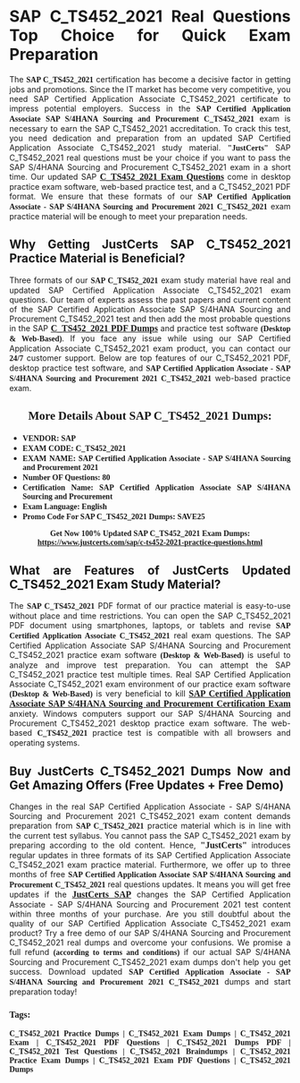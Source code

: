 <h1 style="text-align: justify;"><strong>SAP C_TS452_2021 Real Questions Top Choice for Quick Exam Preparation</strong></h1>

<p style="text-align: justify;">The <span style="font-family:Georgia,serif;"><strong>SAP C_TS452_2021</strong></span> certification has become a decisive factor in getting jobs and promotions. Since the IT market has become very competitive, you need SAP Certified Application Associate C_TS452_2021 certificate to impress potential employers. Success in the <span style="font-family:Georgia,serif;"><strong>SAP Certified Application Associate SAP S/4HANA Sourcing and Procurement C_TS452_2021</strong></span> exam is necessary to earn the SAP C_TS452_2021 accreditation. To crack this test, you need dedication and preparation from an updated SAP Certified Application Associate C_TS452_2021 study material. <span style="font-size:14px;"><span style="font-family:Georgia,serif;"><strong>"JustCerts"</strong></span></span> SAP C_TS452_2021 real questions must be your choice if you want to pass the SAP S/4HANA Sourcing and Procurement C_TS452_2021 exam in a short time. Our updated SAP <a href="https://www.justcerts.com/sap/c-ts452-2021-practice-questions.html"><span style="font-size:16px;"><span style="font-family:Georgia,serif;"><strong>C_TS452_2021 Exam Questions</strong></span></span></a> come in desktop practice exam software, web-based practice test, and a C_TS452_2021 PDF format. We ensure that these formats of our <span style="font-family:Georgia,serif;"><strong>SAP Certified Application Associate - SAP S/4HANA Sourcing and Procurement 2021 C_TS452_2021</strong></span> exam practice material will be enough to meet your preparation needs.</p>

<h2 style="text-align: justify;"><strong>Why Getting JustCerts SAP C_TS452_2021 Practice Material is Beneficial?</strong></h2>

<p style="text-align: justify;">Three formats of our <span style="font-family:Georgia,serif;"><strong>SAP C_TS452_2021</strong></span> exam study material have real and updated SAP Certified Application Associate C_TS452_2021 exam questions. Our team of experts assess the past papers and current content of the SAP Certified Application Associate SAP S/4HANA Sourcing and Procurement C_TS452_2021 test and then add the most probable questions in the SAP <a href="https://www.justcerts.com/sap/c-ts452-2021-practice-questions.html"><span style="font-size:16px;"><span style="font-family:Georgia,serif;"><strong>C_TS452_2021 PDF Dumps</strong></span></span></a> and practice test software <span style="font-family:Georgia,serif;"><strong>(Desktop & Web-Based)</strong></span>. If you face any issue while using our SAP Certified Application Associate C_TS452_2021 exam product, you can contact our <span style="font-family:Georgia,serif;"><strong>24/7</strong></span> customer support. Below are top features of our C_TS452_2021 PDF, desktop practice test software, and <span style="font-family:Georgia,serif;"><strong>SAP Certified Application Associate - SAP S/4HANA Sourcing and Procurement 2021 C_TS452_2021</strong></span> web-based practice exam.</p>

<h2 style="text-align: center;"><strong><span style="font-family:Georgia,serif;">More Details About SAP C_TS452_2021 Dumps:</span></strong></h2>

<ul>
	<li style="text-align: justify;"><span style="font-size:14px;"><span style="font-family:Georgia,serif;"><strong>VENDOR: SAP</strong></span></span></li>
	<li style="text-align: justify;"><span style="font-size:14px;"><span style="font-family:Georgia,serif;"><strong>EXAM CODE: C_TS452_2021</strong></span></span></li>
	<li style="text-align: justify;"><span style="font-size:14px;"><span style="font-family:Georgia,serif;"><strong>EXAM NAME: SAP Certified Application Associate - SAP S/4HANA Sourcing and Procurement 2021</strong></span></span></li>
	<li style="text-align: justify;"><span style="font-size:14px;"><span style="font-family:Georgia,serif;"><strong>Number OF Questions: 80</strong></span></span></li>
	<li style="text-align: justify;"><span style="font-size:14px;"><span style="font-family:Georgia,serif;"><strong>Certification Name: SAP Certified Application Associate SAP S/4HANA Sourcing and Procurement</strong></span></span></li>
	<li style="text-align: justify;"><span style="font-size:14px;"><span style="font-family:Georgia,serif;"><strong>Exam Language: English</strong></span></span></li>
	<li style="text-align: justify;"><span style="font-size:14px;"><span style="font-family:Georgia,serif;"><strong>Promo Code For SAP C_TS452_2021 Dumps: SAVE25</strong></span></span></li>
</ul>

<p style="text-align: center;"><strong><span style="font-family:Georgia,serif;"><span style="font-size:14px;">Get Now 100% Updated SAP C_TS452_2021 Exam Dumps:</span> <a href="https://www.justcerts.com/sap/c-ts452-2021-practice-questions.html">https://www.justcerts.com/sap/c-ts452-2021-practice-questions.html</a></span></strong></p>

<h2 style="text-align: justify;"><strong>What are Features of JustCerts Updated C_TS452_2021 Exam Study Material?</strong></h2>

<p style="text-align: justify;">The <span style="font-family:Georgia,serif;"><strong>SAP C_TS452_2021</strong></span> PDF format of our practice material is easy-to-use without place and time restrictions. You can open the SAP C_TS452_2021 PDF document using smartphones, laptops, or tablets and revise <span style="font-family:Georgia,serif;"><strong>SAP Certified Application Associate C_TS452_2021</strong></span> real exam questions. The SAP Certified Application Associate SAP S/4HANA Sourcing and Procurement C_TS452_2021 practice exam software <span style="font-family:Georgia,serif;"><strong>(Desktop & Web-Based)</strong></span> is useful to analyze and improve test preparation. You can attempt the SAP C_TS452_2021 practice test multiple times. Real SAP Certified Application Associate C_TS452_2021 exam environment of our practice exam software <span style="font-family:Georgia,serif;"><strong>(Desktop & Web-Based)</strong></span> is very beneficial to kill <a href="https://www.justcerts.com/sap/sap-certified-application-associate-certification-exams.html"><span style="font-size:16px;"><span style="font-family:Georgia,serif;"><strong>SAP Certified Application Associate SAP S/4HANA Sourcing and Procurement Certification Exam</strong></span></span></a> anxiety. Windows computers support our SAP S/4HANA Sourcing and Procurement C_TS452_2021 desktop practice exam software. The web-based <span style="font-family:Georgia,serif;"><strong>C_TS452_2021 </strong></span> practice test is compatible with all browsers and operating systems.</p>

<h2 style="text-align: justify;"><strong>Buy JustCerts C_TS452_2021 Dumps Now and Get Amazing Offers (Free Updates + Free Demo)</strong></h2>

<p style="text-align: justify;">Changes in the real SAP Certified Application Associate - SAP S/4HANA Sourcing and Procurement 2021 C_TS452_2021 exam content demands preparation from <span style="font-family:Georgia,serif;"><strong>SAP C_TS452_2021</strong></span> practice material which is in line with the current test syllabus. You cannot pass the SAP C_TS452_2021 exam by preparing according to the old content. Hence, <span style="font-size:16px;"><span style="font-family:Georgia,serif;"><strong>"JustCerts"</strong></span></span> introduces regular updates in three formats of its SAP Certified Application Associate C_TS452_2021 exam practice material. Furthermore, we offer up to three months of free <span style="font-family:Georgia,serif;"><strong>SAP Certified Application Associate SAP S/4HANA Sourcing and Procurement C_TS452_2021 </strong></span>real questions updates. It means you will get free updates if the <a href="https://www.justcerts.com/sap-certification-exams.html"><span style="font-size:16px;"><span style="font-family:Georgia,serif;"><strong>JustCerts SAP</strong></span></span></a> changes the SAP Certified Application Associate - SAP S/4HANA Sourcing and Procurement 2021 test content within three months of your purchase. Are you still doubtful about the quality of our SAP Certified Application Associate C_TS452_2021 exam product? Try a free demo of our SAP S/4HANA Sourcing and Procurement C_TS452_2021 real dumps and overcome your confusions. We promise a full refund <span style="font-family:Georgia,serif;"><strong>(according to terms and conditions)</strong></span> if our actual SAP S/4HANA Sourcing and Procurement C_TS452_2021 exam dumps don't help you get success. Download updated <span style="font-family:Georgia,serif;"><strong>SAP Certified Application Associate - SAP S/4HANA Sourcing and Procurement 2021 C_TS452_2021</strong></span> dumps and start preparation today!</p>

<h3 style="text-align: justify;"><span style="font-family:Georgia,serif;"><strong>Tags:</strong></span></h3>

<p style="text-align: justify;"><span style="font-family:Georgia,serif;"><strong>C_TS452_2021 Practice Dumps | C_TS452_2021 Exam Dumps | C_TS452_2021 Exam | C_TS452_2021 PDF Questions | C_TS452_2021 Dumps PDF | C_TS452_2021 Test Questions | C_TS452_2021 Braindumps | C_TS452_2021 Practice Exam Dumps | C_TS452_2021 Exam PDF Questions | C_TS452_2021 Dumps</strong></span></p>
